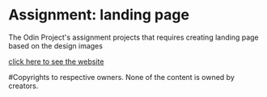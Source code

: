 # Assignment: landing page
The Odin Project's assignment projects that requires creating landing page based on the design images

<a href="https://pdostonh.github.io/projectLandingPage/" target="_blank"> click here to see the website </a>

#Copyrights to respective owners. None of the content is owned by creators.
